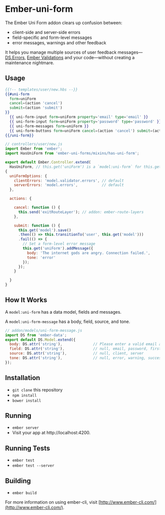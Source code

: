 # Ember-uni-form

The Ember Uni Form addon clears up confusion between:

 * client-side and server-side errors
 * field-specific and form-level messages
 * error messages, warnings and other feedback

It helps you manage multiple sources of user feedback messages—[DS.Errors](http://emberjs.com/api/data/classes/DS.Errors.html), [Ember Validations](https://github.com/dockyard/ember-validations) and your code—without creating a maintenance nightmare.

## Usage

```handlebars
{{!-- templates/user/new.hbs --}}
{{#uni-form
  form=uniForm
  cancel=(action 'cancel')
  submit=(action 'submit')
}}
  {{ uni-form-input form=uniForm property='email' type='email' }}
  {{ uni-form-input form=uniForm property='password' type='password' }}
  {{ uni-form-messages form=uniForm }}
  {{ uni-form-buttons form=uniForm cancel=(action 'cancel') submit=(action 'submit') }}
{{/uni-form}}
```

```javascript
// controllers/user/new.js
import Ember from 'ember';
import HasUniForm from 'ember-uni-forms/mixins/has-uni-form';

export default Ember.Controller.extend(
  HasUniForm, // this.get('uniForm') is a `model:uni-form` for this.get('model')
{
  uniFormOptions: {
    clientErrors: 'model.validator.errors', // default
    serverErrors: 'model.errors',           // default
  },

  actions: {

    cancel: function () {
      this.send('exitRouteLayer'); // addon: ember-route-layers
    },

    submit: function () {
      this.get('model').save()
      .then(() => this.transitionTo('user', this.get('model')))
      .fail(() => {
        // Set a form-level error message
        this.get('uniForm').addMessage({
          body: 'The internet gods are angry. Connection failed.',
          tone: 'error'
        });
      });
    }

  }
}
```

## How It Works

A `model:uni-form` has a data model, fields and messages.

A `model:uni-form-message` has a body, field, source, and tone.

```javascript
// addon/models/uni-form-message.js
import DS from 'ember-data';
export default DS.Model.extend({
  body: DS.attr('string'),              // Please enter a valid email address.
  field: DS.attr('string'),             // null, email, password, firstName
  source: DS.attr('string'),            // null, client, server
  tone: DS.attr('string'),              // null, error, warning, success, info, muted
});
```

## Installation

* `git clone` this repository
* `npm install`
* `bower install`

## Running

* `ember server`
* Visit your app at http://localhost:4200.

## Running Tests

* `ember test`
* `ember test --server`

## Building

* `ember build`

For more information on using ember-cli, visit [http://www.ember-cli.com/](http://www.ember-cli.com/).

